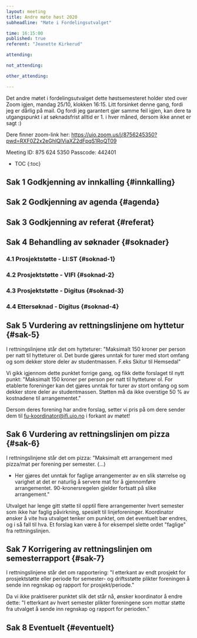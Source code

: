 ```yaml
---
layout: meeting
title: Andre møte høst 2020
subheadline: "Møte i Fordelingsutvalget"

time: 16:15:00
published: true
referent: "Jeanette Kirkerud"

attending:

not_attending:

other_attending:

---
```


Det andre møtet i fordelingsutvalget dette høstsemesteret holder sted over Zoom igjen, mandag 25/10, klokken 16:15.
Litt forsinket denne gang, fordi jeg er dårlig på mail. Og fordi jeg garantert gjør samme feil igjen, 
kan dere ta utgangspunkt i at søknadsfrist alltid er 1. i hver måned, dersom ikke annet er sagt :)

Dere finner zoom-link her:
https://uio.zoom.us/j/8756245350?pwd=RXF0Z2x2eGhlQlViaXZ2dFpqS1RoQT09

Meeting ID: 875 624 5350
Passcode: 442401


* TOC
{:toc}

## Sak 1 Godkjenning av innkalling {#innkalling}

## Sak 2 Godkjenning av agenda {#agenda}

## Sak 3 Godkjenning av referat {#referat}

## Sak 4 Behandling av søknader {#soknader}

### 4.1 Prosjektstøtte - LI:ST {#soknad-1}

### 4.2 Prosjektstøtte - VIFI {#soknad-2}

### 4.3 Prosjektstøtte - Digitus {#soknad-3}

### 4.4 Ettersøknad - Digitus {#soknad-4}

## Sak 5 Vurdering av rettningslinjene om hyttetur {#sak-5}
I rettningslinjene står det om hytteturer:
"Maksimalt 150 kroner per person per natt til hytteturer ol. Det burde gjøres unntak for turer med stort omfang og som dekker store deler av studentmassen. F.eks Skitur til Hemsedal"

Vi gikk igjennom dette punktet forrige gang, 
og fikk dette forslaget til nytt punkt:
"Maksimalt 150 kroner per person per natt til hytteturer ol. For etablerte foreninger kan det gjøres unntak for turer av stort omfang og som dekker store deler av studentmassen. Støtten må da ikke overstige 50 % av kostnadene til arrangementet."

Dersom deres forening har andre forslag, 
setter vi pris på om dere sender dem til fu-koordinator@ifi.uio.no i forkant av møtet! 

## Sak 6 Vurdering av rettningslinjen om pizza {#sak-6}
I rettningslinjene står det om pizza:
"Maksimalt ett arrangement med pizza/mat per forening per semester.
(...)
- Her gjøres det unntak for faglige arrangementer av en slik størrelse og varighet at det er naturlig å servere mat for å gjennomføre arrangementet. 90-kronersregelen gjelder fortsatt på slike arrangement."

Utvalget har lenge gitt støtte til opptil flere arrangementer hvert semester som ikke har faglig påvirkning, 
spesielt til linjeforeninger. Koordinator ønsker å vite hva utvalget tenker om punktet, 
om det eventuelt bør endres, og i så fall til hva. Et forslag kan være å for eksempel slette ordet "faglige"
fra rettningslinjen. 

## Sak 7 Korrigering av rettningslinjen om semesterrapport {#sak-7}
I rettningslinjene står det om rapportering:
"I etterkant av endt prosjekt for prosjektstøtte eller periode for semester- og driftsstøtte plikter foreningen å sende inn regnskap og rapport for prosjekt/periode."

Da vi ikke praktiserer punktet slik det står nå, ønsker koordinator å endre dette: 
"I etterkant av hvert semester plikter foreningene som mottar støtte fra utvalget å sende inn regnskap og rapport for perioden." 

## Sak 8 Eventuelt {#eventuelt}
